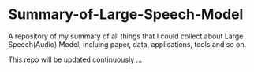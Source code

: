 # Summary-of-Large-Speech-Model
A repository of my summary of all things that I could collect about Large Speech(Audio) Model, incluing paper, data, applications, tools and so on.

This repo will be updated continuously ...
